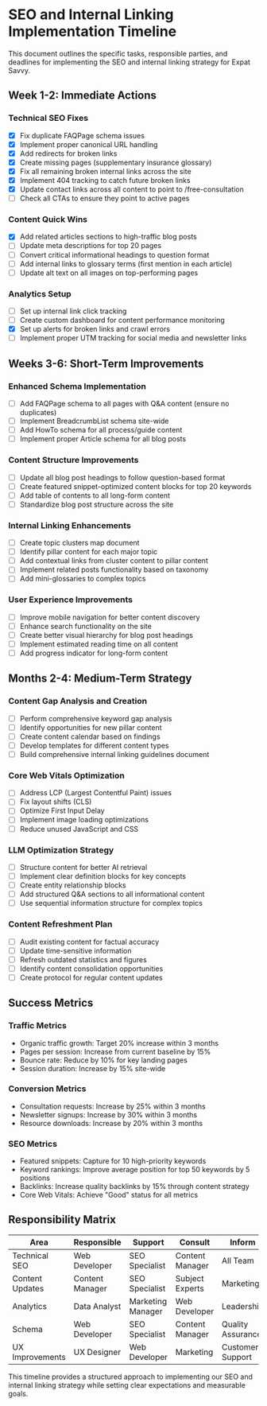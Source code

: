 # SEO and Internal Linking Implementation Timeline

This document outlines the specific tasks, responsible parties, and deadlines for implementing the SEO and internal linking strategy for Expat Savvy.

## Week 1-2: Immediate Actions

### Technical SEO Fixes
- [x] Fix duplicate FAQPage schema issues
- [x] Implement proper canonical URL handling
- [x] Add redirects for broken links
- [x] Create missing pages (supplementary insurance glossary)
- [x] Fix all remaining broken internal links across the site
- [x] Implement 404 tracking to catch future broken links
- [x] Update contact links across all content to point to /free-consultation
- [ ] Check all CTAs to ensure they point to active pages

### Content Quick Wins
- [x] Add related articles sections to high-traffic blog posts
- [ ] Update meta descriptions for top 20 pages
- [ ] Convert critical informational headings to question format
- [ ] Add internal links to glossary terms (first mention in each article)
- [ ] Update alt text on all images on top-performing pages

### Analytics Setup
- [ ] Set up internal link click tracking
- [ ] Create custom dashboard for content performance monitoring
- [x] Set up alerts for broken links and crawl errors
- [ ] Implement proper UTM tracking for social media and newsletter links

## Weeks 3-6: Short-Term Improvements

### Enhanced Schema Implementation
- [ ] Add FAQPage schema to all pages with Q&A content (ensure no duplicates)
- [ ] Implement BreadcrumbList schema site-wide
- [ ] Add HowTo schema for all process/guide content
- [ ] Implement proper Article schema for all blog posts

### Content Structure Improvements
- [ ] Update all blog post headings to follow question-based format
- [ ] Create featured snippet-optimized content blocks for top 20 keywords
- [ ] Add table of contents to all long-form content
- [ ] Standardize blog post structure across the site

### Internal Linking Enhancements
- [ ] Create topic clusters map document
- [ ] Identify pillar content for each major topic
- [ ] Add contextual links from cluster content to pillar content
- [ ] Implement related posts functionality based on taxonomy
- [ ] Add mini-glossaries to complex topics

### User Experience Improvements
- [ ] Improve mobile navigation for better content discovery
- [ ] Enhance search functionality on the site
- [ ] Create better visual hierarchy for blog post headings
- [ ] Implement estimated reading time on all content
- [ ] Add progress indicator for long-form content

## Months 2-4: Medium-Term Strategy

### Content Gap Analysis and Creation
- [ ] Perform comprehensive keyword gap analysis
- [ ] Identify opportunities for new pillar content
- [ ] Create content calendar based on findings
- [ ] Develop templates for different content types
- [ ] Build comprehensive internal linking guidelines document

### Core Web Vitals Optimization
- [ ] Address LCP (Largest Contentful Paint) issues
- [ ] Fix layout shifts (CLS)
- [ ] Optimize First Input Delay
- [ ] Implement image loading optimizations
- [ ] Reduce unused JavaScript and CSS

### LLM Optimization Strategy
- [ ] Structure content for better AI retrieval
- [ ] Implement clear definition blocks for key concepts
- [ ] Create entity relationship blocks
- [ ] Add structured Q&A sections to all informational content
- [ ] Use sequential information structure for complex topics

### Content Refreshment Plan
- [ ] Audit existing content for factual accuracy
- [ ] Update time-sensitive information
- [ ] Refresh outdated statistics and figures
- [ ] Identify content consolidation opportunities
- [ ] Create protocol for regular content updates

## Success Metrics

### Traffic Metrics
- Organic traffic growth: Target 20% increase within 3 months
- Pages per session: Increase from current baseline by 15%
- Bounce rate: Reduce by 10% for key landing pages
- Session duration: Increase by 15% site-wide

### Conversion Metrics
- Consultation requests: Increase by 25% within 3 months
- Newsletter signups: Increase by 30% within 3 months
- Resource downloads: Increase by 20% within 3 months

### SEO Metrics
- Featured snippets: Capture for 10 high-priority keywords
- Keyword rankings: Improve average position for top 50 keywords by 5 positions
- Backlinks: Increase quality backlinks by 15% through content strategy
- Core Web Vitals: Achieve "Good" status for all metrics

## Responsibility Matrix

| Area | Responsible | Support | Consult | Inform |
|------|-------------|---------|---------|--------|
| Technical SEO | Web Developer | SEO Specialist | Content Manager | All Team |
| Content Updates | Content Manager | SEO Specialist | Subject Experts | Marketing |
| Analytics | Data Analyst | Marketing Manager | Web Developer | Leadership |
| Schema | Web Developer | SEO Specialist | Content Manager | Quality Assurance |
| UX Improvements | UX Designer | Web Developer | Marketing | Customer Support |

This timeline provides a structured approach to implementing our SEO and internal linking strategy while setting clear expectations and measurable goals. 
